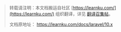 

> 
> 转载请注明：本文档搬运自社区 [https://learnku.com/](https://learnku.com/) 组织翻译，详见 [翻译召集帖](https://learnku.com/laravel/t/65272)。
> 
> 文档原地址： https://learnku.com/docs/laravel/10.x